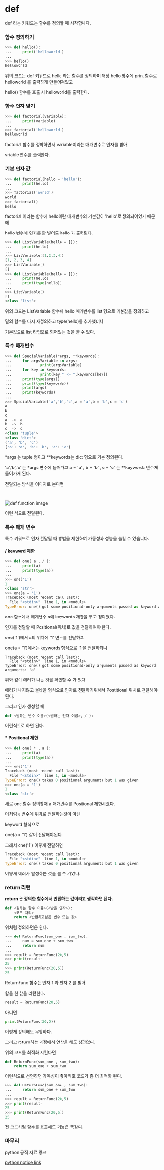 # def

def 라는 키워드는 함수를 정의할 때 시작합니다.
### 함수 정의하기

```py
>>> def hello():
...     print('helloworld')
...
>>> hello()
helloworld
```

위의 코드는 def 키워드로 hello 라는 함수를 정의하며
해당 hello 함수에 print 함수로 helloworld 를 출력하게 만들어져있고

hello() 함수를 호출 시 helloworld를 출력한다.

### 함수 인자 받기

```py
>>> def factorial(variable):
...     print(variable)
...
>>> factorial('helloworld')
helloworld
```

factorial 함수를 정의하면서 variable이라는 매개변수로 인자를 받아

vriable 변수를 출력한다.

### 기본 인자 값

```py
>>> def factorial(hello = 'hello'):
...     print(hello)
...
>>> factorial('world')
world
>>> factorial()
hello
```

factorial 이라는 함수에 hello이란 매개변수의 기본값이 'hello'로 정의되어있기 때문에

hello 변수에 인자를 안 넣어도 hello 가 출력된다.

```py
>>> def ListVariable(hello = []):
...     print(hello)
...
>>> ListVariable([1,2,3,4])
[1, 2, 3, 4]
>>> ListVariable()
[]
>>> def ListVariable(hello = []):
...     print(hello)
...     print(type(hello))
...
>>> ListVariable()
[]
<class 'list'>
```

위의 코드는 ListVariable 함수에 hello 매개변수를 list 형으로 기본값을 정의하고

밑의 함수를 다시 재정의하고 type(hello)를 추가했더니

기본값으로 list 타입으로 되어있는 것을 볼 수 있다.

### 특수 매개변수

```py
>>> def SpecialVariable(*args, **keywords):
...     for argsVariable in args:
...             print(argsVariable)
...     for key in keywords:
...             print(key," -> ",keywords[key])
...     print(type(args))
...     print(type(keywords))
...     print(args)
...     print(keywords)
...
>>> SpecialVariable('a','b','c',a = 'a',b = 'b',c = 'c')
a
b
c
a  ->  a
b  ->  b
c  ->  c
<class 'tuple'>
<class 'dict'>
('a', 'b', 'c')
{'a': 'a', 'b': 'b', 'c': 'c'}
```

*args 는 tuple 형이고
**keywords는 dict 형으로 기본 정의된다.

'a','b','c' 는 *args 변수에 들어가고
a = 'a' , b = 'b' , c = 'c' 는 **keywords 변수게 들어가게 된다.

전달되는 방식을 이미지로 본다면

<br>

![def function image](./image/dict_tuple.png)

이런 식으로 전달된다.

### 특수 매개 변수

특수 키워드로 인자 전달될 때 방법을 제한하여 가동성과 성능을 늘릴 수 있습니다.

#### / keyword 제한

```py
>>> def one( a , / ):
...     print(a)
...     print(type(a))
...
>>> one('1')
1
<class 'str'>
>>> one(a = '1')
Traceback (most recent call last):
  File "<stdin>", line 1, in <module>
TypeError: one() got some positional-only arguments passed as keyword arguments: 'a'
```

one 함수에서 매개변수 a에 keywords 제한을 두고 정의했다.

인자를 전달할 때 Positional(위치)로 값을 전달하여야 한다.

one('1')에서 a의 위치에 '1' 변수를 전달하고

one(a = '1')에서는 keywords 형식으로 '1'을 전달하더니 

```
Traceback (most recent call last):
  File "<stdin>", line 1, in <module>
TypeError: one() got some positional-only arguments passed as keyword arguments: 'a'
```

위와 같이 에러가 나는 것을 확인할 수 가 있다.

에러가 나지않고 올바을 형식으로 인자로 전달하기위해서 Postitional 위치로 전달해야된다.

그리고 인자 생성할 때 
```py
def <원하는 변수 이름>(<원하는 인자 이름>, / ):
```

이런식으로 하면 된다.

#### * Positional 제한

```py
>>> def one( * , a ):
...     print(a)
...     print(type(a))
...
>>> one('1')
Traceback (most recent call last):
  File "<stdin>", line 1, in <module>
TypeError: one() takes 0 positional arguments but 1 was given
>>> one(a = '1')
1
<class 'str'>
```

새로 one 함수 정의할때 a 매개변수를 Positional 제한시켰다.

이처럼 a 변수에 위치로 전달하는것이 아닌

keyword 형식으로 

one(a = '1') 같이 전달해야된다.

그래서 one('1') 이렇게 전달하면 

```py
Traceback (most recent call last):
  File "<stdin>", line 1, in <module>
TypeError: one() takes 0 positional arguments but 1 was given
```

이렇게 에러가 발생하는 것을 볼 수 가있다.

### return 리턴

__return 은 정의한 함수에서 반환하는 값이라고 생각하면 된다.__

```py
def <원하는 함수 이름>(<받을 인자>):
    <코드 처리>
    return <반환하고싶은 변수 또는 값>
```

위처럼 정의하면은 된다.

```py
>>> def ReturnFunc(sum_one , sum_two):
...     num = sum_one + sum_two
...     return num
...
>>> result = ReturnFunc(20,5)
>>> print(result)
25
>>> print(ReturnFunc(20,5))
25
```

ReturnFunc 함수는 인자 1 과 인자 2 를 받아

합을 한 값을 리턴한다.

```py
result = ReturnFunc(20,5)
```

아니면

```py
print(ReturnFunc(20,5))
```

이렇게 정의해도 무방하다.

그리고 return하는 과정에서 연산을 해도 상관없다.

위의 코드를 최적화 시킨다면

```py
def ReturnFunc(sum_one , sum_two):
    return sum_one + sum_two
```

이런식으로 선언하면 가독성이 좋아직호 코드가 좀 더 최적화 된다.

```py
>>> def ReturnFunc(sum_one , sum_two):
...     return sum_one + sum_two
...
>>> result = ReturnFunc(20,5)
>>> print(result)
25
>>> print(ReturnFunc(20,5))
25
```

전 코드처럼 함수를 호출해도 기능은 똑같다.

### 마무리

python 공직 자료 링크

[python notice link](https://docs.python.org/ko/3/tutorial/controlflow.html#defining-functions)
